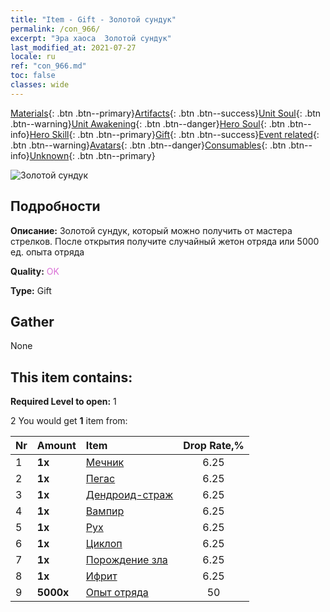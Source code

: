 ```yaml
---
title: "Item - Gift - Золотой сундук"
permalink: /con_966/
excerpt: "Эра хаоса  Золотой сундук"
last_modified_at: 2021-07-27
locale: ru
ref: "con_966.md"
toc: false
classes: wide
---
```

 [Materials](/ItemsRU/){: .btn .btn--primary}[Artifacts](/ItemsRU/Artifacts/){: .btn .btn--success}[Unit Soul](/ItemsRU/UnitSoul/){: .btn .btn--warning}[Unit Awakening](/ItemsRU/UnitAwakening/){: .btn .btn--danger}[Hero Soul](/ItemsRU/HeroSoul/){: .btn .btn--info}[Hero Skill](/ItemsRU/HeroSkill/){: .btn .btn--primary}[Gift](/ItemsRU/Gift/){: .btn .btn--success}[Event related](/ItemsRU/Events/){: .btn .btn--warning}[Avatars](/ItemsRU/Avatars/){: .btn .btn--danger}[Consumables](/ItemsRU/Consumables/){: .btn .btn--info}[Unknown](/ItemsRU/Unknown/){: .btn .btn--primary}

 ![Золотой сундук](/images/t/i_50003.png)

## Подробности
 **Описание:** Золотой сундук, который можно получить от мастера стрелков. После открытия получите случайный жетон отряда или 5000 ед. опыта отряда

 **Quality:** <span style="color: #DA70D6">OK</span>

 **Type:** Gift

## Gather

  None

## This item contains:

 **Required Level to open:** 1

 2 You would get **1** item  from:

  | Nr | Amount |     Item    | Drop Rate,% |
  |:---|:-------|:------------|:---------:|
  | 1 |  **1x** | [Мечник](/ItemsRU/unt_193/) | 6.25 | 
  | 2 |  **1x** | [Пегас](/ItemsRU/unt_202/) | 6.25 | 
  | 3 |  **1x** | [Дендроид-страж](/ItemsRU/unt_203/) | 6.25 | 
  | 4 |  **1x** | [Вампир](/ItemsRU/unt_211/) | 6.25 | 
  | 5 |  **1x** | [Рух](/ItemsRU/unt_221/) | 6.25 | 
  | 6 |  **1x** | [Циклоп](/ItemsRU/unt_222/) | 6.25 | 
  | 7 |  **1x** | [Порождение зла](/ItemsRU/unt_230/) | 6.25 | 
  | 8 |  **1x** | [Ифрит](/ItemsRU/unt_231/) | 6.25 | 
  | 9 |  **5000x** | [Опыт отряда](/ItemsRU/con_902/) | 50 | 
